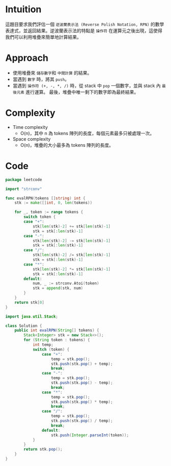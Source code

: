 # Intuition
這題目要求我們評估一個 `逆波蘭表示法 (Reverse Polish Notation, RPN)` 的數學表達式，並返回結果。逆波蘭表示法的特點是 `操作符` 在運算元之後出現，這使得我們可以利用堆疊來簡單地計算結果。

<!-- Describe your first thoughts on how to solve this problem. -->

# Approach
- 使用堆疊來 `儲存數字`和 `中間計算` 的結果。
- 當遇到 `數字` 時，將其 `push`。
- 當遇到 `操作符 (+, -, *, /)` 時，從 stack 中 `pop` 一個數字，並與 stack 內 `最後元素` 進行運算。
最後，堆疊中唯一剩下的數字即為最終結果。

<!-- Describe your approach to solving the problem. -->

# Complexity
- Time complexity
    - O(n)，其中 n 為 tokens 陣列的長度，每個元素最多只被處理一次。
- Space complexity
	- O(n)，堆疊的大小最多為 tokens 陣列的長度。
<!-- Add your space complexity here, e.g. $$O(n)$$ -->

# Code
```go
package leetcode

import "strconv"

func evalRPN(tokens []string) int {
	stk := make([]int, 0, len(tokens))

	for _, token := range tokens {
		switch token {
		case "+":
			stk[len(stk)-2] += stk[len(stk)-1]
			stk = stk[:len(stk)-1]
		case "-":
			stk[len(stk)-2] -= stk[len(stk)-1]
			stk = stk[:len(stk)-1]
		case "/":
			stk[len(stk)-2] /= stk[len(stk)-1]
			stk = stk[:len(stk)-1]
		case "*":
			stk[len(stk)-2] *= stk[len(stk)-1]
			stk = stk[:len(stk)-1]
		default:
			num, _ := strconv.Atoi(token)
			stk = append(stk, num)
		}
	}
	return stk[0]
}
```
```java
import java.util.Stack;

class Solution {
    public int evalRPN(String[] tokens) {
        Stack<Integer> stk = new Stack<>();
        for (String token : tokens) {
            int temp;
            switch (token) {
                case "+":
                    temp = stk.pop();
                    stk.push(stk.pop() + temp);
                    break;
                case "-":
                    temp = stk.pop();
                    stk.push(stk.pop() - temp);
                    break;
                case "*":
                    temp = stk.pop();
                    stk.push(stk.pop() * temp);
                    break;
                case "/":
                    temp = stk.pop();
                    stk.push(stk.pop() / temp);
                    break;
                default:
                    stk.push(Integer.parseInt(token));
            }
        }
        return stk.pop();
    }
}
```